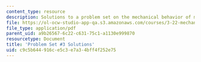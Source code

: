 ```yaml
---
content_type: resource
description: Solutions to a problem set on the mechanical behavior of materials.
file: https://ol-ocw-studio-app-qa.s3.amazonaws.com/courses/3-22-mechanical-behavior-of-materials-spring-2008/c9c5b644916ce5c3e7a34bff4f252e75_sol3.pdf
file_type: application/pdf
parent_uid: a9b26567-6c22-c631-75c1-a1130e999870
resourcetype: Document
title: 'Problem Set #3 Solutions'
uid: c9c5b644-916c-e5c3-e7a3-4bff4f252e75
---
```


